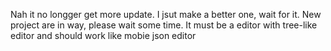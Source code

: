 Nah it no longger get more update. I jsut make a better one, wait for it.
New project are in way, please wait some time. It must be a editor with tree-like editor and should work like mobie json editor
